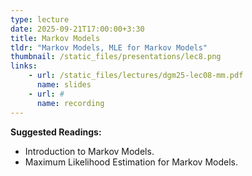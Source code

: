 ```yaml
---
type: lecture
date: 2025-09-21T17:00:00+3:30
title: Markov Models 
tldr: "Markov Models, MLE for Markov Models"
thumbnail: /static_files/presentations/lec8.png
links: 
    - url: /static_files/lectures/dgm25-lec08-mm.pdf
      name: slides
    - url: #
      name: recording
---
```

**Suggested Readings:**
- Introduction to Markov Models.
- Maximum Likelihood Estimation for Markov Models.